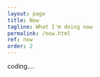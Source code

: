 ```yaml
---
layout: page
title: Now
tagline: What I'm doing now
permalink: /now.html
ref: now
order: 2
---
```

coding....
